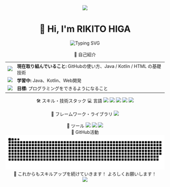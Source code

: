 <div align="center">
  <!-- ヘッダー画像 -->
  <img src="https://capsule-render.vercel.app/api?type=waving&color=gradient&height=200&section=header&text=Welcome%20to%20My%20Profile!&fontSize=40&fontAlignY=35&animation=twinkling" />
  <!-- タイトル -->
  <h1>👋 Hi, I'm RIKITO HIGA</h1>
  <img src="https://readme-typing-svg.herokuapp.com?font=Fira+Code&pause=1000&color=2E9EF7&center=true&vCenter=true&width=500&lines=ITカレッジ沖縄;ITスペシャリスト科二年;学生エンジニアです;Javaを勉強中です;新しい技術を学ぶのが好きです" alt="Typing SVG" />
</div>
<br/>

<div align="center">
🚀 自己紹介
</div>
<table align="center">
  <tr>
    <td>
      <img src="https://img.icons8.com/color/48/000000/laptop-coding.png" width="30"/>
    </td>
    <td>
      <b>現在取り組んでいること:</b> GitHubの使い方、Java / Kotlin / HTML の基礎技術
    </td>
  </tr>
  <tr>
    <td>
      <img src="https://img.icons8.com/color/48/000000/student-center.png" width="30"/>
    </td>
    <td>
      <b>学習中:</b> Java、Kotlin、Web開発
    </td>
  </tr>
  <tr>
    <td>
      <img src="https://img.icons8.com/color/48/000000/rocket.png" width="30"/>
    </td>
    <td>
      <b>目標:</b> プログラミングをできるようになること
    </td>
  </tr>
</table>

<div align="center">
🛠️ スキル・技術スタック
💻 言語
  <img src="https://img.shields.io/badge/-Java-007396?style=for-the-badge&logo=Java&logoColor=white" />
  <img src="https://img.shields.io/badge/-Kotlin-7F52FF?style=for-the-badge&logo=Kotlin&logoColor=white" />
  <img src="https://img.shields.io/badge/-HTML5-E34F26?style=for-the-badge&logo=HTML5&logoColor=white" />
  <img src="https://img.shields.io/badge/-CSS3-1572B6?style=for-the-badge&logo=CSS3&logoColor=white" />
  <img src="https://img.shields.io/badge/-TypeScript-3178C6?style=for-the-badge&logo=TypeScript&logoColor=white" />
  <br></br>
🚀 フレームワーク・ライブラリ
  <img src="https://img.shields.io/badge/-React-61DAFB?style=for-the-badge&logo=React&logoColor=black" />
  <br></br>
🔧 ツール
  <img src="https://img.shields.io/badge/-Git-F05032?style=for-the-badge&logo=Git&logoColor=white" />
  <img src="https://img.shields.io/badge/-VS_Code-007ACC?style=for-the-badge&logo=Visual-Studio-Code&logoColor=white" />
  <img src="https://img.shields.io/badge/-Twitter-1DA1F2?style=for-the-badge&logo=Twitter&logoColor=white" />
</div>


<div align="center">
🐍 GitHub活動
  <picture>
    <source media="(prefers-color-scheme: dark)" srcset="https://raw.githubusercontent.com/obregonia1/obregonia1/master/img/snake-dark.svg">
    <source media="(prefers-color-scheme: light)" srcset="https://raw.githubusercontent.com/obregonia1/obregonia1/master/img/snake.svg">
    <img alt="github contribution grid snake animation" src="https://raw.githubusercontent.com/obregonia1/obregonia1/master/img/snake-dark.svg">
  </picture>
</div>

<div align="center">
🌟 これからもスキルアップを続けていきます！
よろしくお願いします！
  <br/>
  <!-- フッター画像 -->
  <img src="https://capsule-render.vercel.app/api?type=waving&color=gradient&height=100&section=footer" />
</div>
